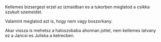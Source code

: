 Kellemes bizsergest erzel az izmaidban es a tukorben meglatod a csikka szukult szemeidet. 

Valamint meglatod azt is, hogy nem vagy boszorkany.

Akar vissza is mehetsz a haloszobaba ahonnan jottel, nem kellemes latvany ez a Jancsi es Juliska a ketrecben.